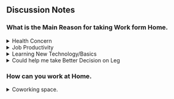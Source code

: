 ## Discussion Notes

### What is the Main Reason for taking Work form Home.
 <p>
  <details> <summary> Health Concern </summary> </details>
  <details> <summary> Job Productivity </summary> </details>
  <details> <summary> Learning New Technology/Basics </summary> </details>
  <details> <summary> Could help me take Better Decision on Leg </summary> </details>
 </p>
 
 ### How can you work at Home.
<p> 
  <details> <summary>  Coworking space. </summary> </details>
</p>
    
